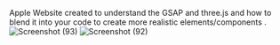 Apple Website created to understand the GSAP and three.js and how to blend it into your code to create more realistic elements/components .
![Screenshot (93)](https://github.com/user-attachments/assets/ba26aae6-dd22-4f25-8699-ae023f364657)
![Screenshot (92)](https://github.com/user-attachments/assets/ae9f0900-a34c-404f-826b-f24c1f8d58a8)
